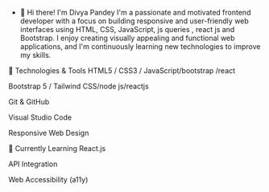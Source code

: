 - 👋 Hi there! I'm Divya Pandey
I'm a passionate and motivated frontend developer with a focus on building responsive and user-friendly web interfaces using HTML, CSS, JavaScript, js queries , react js and Bootstrap. I enjoy creating visually appealing and functional web applications, and I'm continuously learning new technologies to improve my skills.

🔧 Technologies & Tools
HTML5 / CSS3 / JavaScript/bootstrap /react

Bootstrap 5 / Tailwind CSS/node js/reactjs

Git & GitHub

Visual Studio Code

Responsive Web Design

🌱 Currently Learning
React.js

API Integration

Web Accessibility (a11y)

